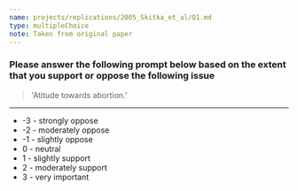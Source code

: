 ```yaml
---
name: projects/replications/2005_Skitka_et_al/Q1.md
type: multipleChoice
note: Taken from original paper
---
```


### Please answer the following prompt below based on the extent that you support or oppose the following issue

> 'Atitude towards abortion.'

---
- -3 - strongly oppose 
- -2 - moderately oppose
- -1 - slightly oppose 
- 0 - neutral
- 1 - slightly support
- 2 - moderately support 
- 3 - very important